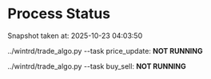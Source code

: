 # Process Status

Snapshot taken at: 2025-10-23 04:03:50

../wintrd/trade_algo.py --task price_update: **NOT RUNNING**

../wintrd/trade_algo.py --task buy_sell: **NOT RUNNING**

